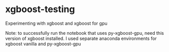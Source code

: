 # xgboost-testing
Experimenting with xgboost and xgboost for gpu

Note: to successfully run the notebook that uses py-xgboost-gpu, need this version of xgboost installed. I used separate anaconda environments for xgboost vanilla and py-xgboost-gpu

